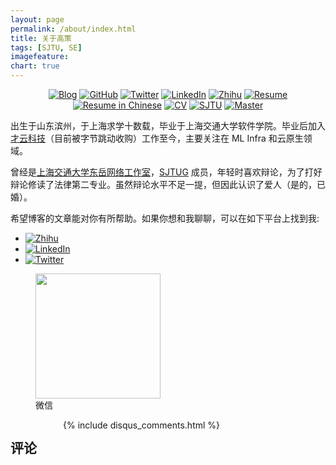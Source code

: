 ```yaml
---
layout: page
permalink: /about/index.html
title: 关于高策
tags: [SJTU, SE]
imagefeature:
chart: true
---
```


<p align="center">
	<a href="http://gaocegege.com/Blog"><img src="https://img.shields.io/badge/blog-100k%20pageviews-ffffff.svg?style=social" alt="Blog"></a>
	<a href="https://github.com/gaocegege/"><img src="https://img.shields.io/github/followers/gaocegege.svg?label=Follow%20%40gaocegege&style=social" alt="GitHub"></a>
	<a href="https://twitter.com/gaocegege"><img src="https://img.shields.io/twitter/follow/gaocegege.svg?style=social" alt="Twitter"></a>
	<a href="https://www.linkedin.com/in/gaocegege/"><img src="https://img.shields.io/badge/LinkedIn-gaocegege-blueviolet.svg?style=social" alt="LinkedIn"></a>
	<a href="https://www.zhihu.com/people/gaocegege"><img src="https://img.shields.io/badge/%E7%9F%A5%E4%B9%8E-gaocegege-blueviolet.svg?style=social" alt="Zhihu"></a>
	<a href="http://gaocegege.com/resume/"><img src="https://img.shields.io/badge/resume-english-blue.svg" alt="Resume"></a>
	<a href="http://gaocegege.com/resume/cn/"><img src="https://img.shields.io/badge/%E7%AE%80%E5%8E%86-%E4%B8%AD%E6%96%87-blue.svg" alt="Resume in Chinese"></a>
	<a href="http://gaocegege.com/cv/"><img src="https://img.shields.io/badge/cv-english-blue.svg" alt="CV"></a>
	<a href="http://en.sjtu.edu.cn/"><img src="https://img.shields.io/badge/univ-SJTU-020081.svg" alt="SJTU"></a>
	<a href="http://en.sjtu.edu.cn/"><img src="https://img.shields.io/badge/degree-master-0100b3.svg" alt="Master"></a>
</p>

出生于山东滨州，于上海求学十数载，毕业于上海交通大学软件学院。毕业后加入[才云科技](https://caicloud.io)（目前被字节跳动收购）工作至今，主要关注在 ML Infra 和云原生领域。

曾经是[上海交通大学东岳网络工作室](https://github.com/dyweb/)，[SJTUG](https://github.com/sjtug/) 成员，年轻时喜欢辩论，为了打好辩论修读了法律第二专业。虽然辩论水平不足一提，但因此认识了爱人（是的，已婚）。

希望博客的文章能对你有所帮助。如果你想和我聊聊，可以在如下平台上找到我:

- <a href="https://www.zhihu.com/people/gaocegege"><img src="https://img.shields.io/badge/%E7%9F%A5%E4%B9%8E-gaocegege-blueviolet.svg?style=social" alt="Zhihu"></a>
- <a href="https://www.linkedin.com/in/gaocegege/"><img src="https://img.shields.io/badge/LinkedIn-gaocegege-blueviolet.svg?style=social" alt="LinkedIn"></a>
- <a href="https://twitter.com/gaocegege"><img src="https://img.shields.io/twitter/follow/gaocegege.svg?style=social" alt="Twitter"></a>

<figure>
	<img src="{{ site.url }}/images/aboutme/wechat.jpg" height="200" width="200">
    <figcaption>微信</figcaption>
</figure>

<div class="cf"></div>

<section class="summer-disqus row">
    <div class="small-12 columns">
        <h1 class="summer-comments-header">评论</h1>
        <div id="disqus_thread"></div>
        {% include disqus_comments.html %}
    </div>
</section>
